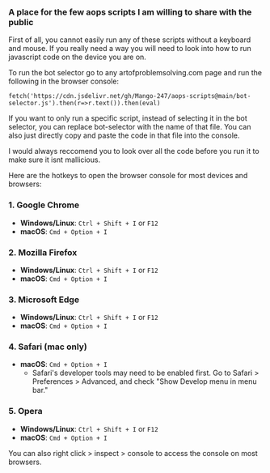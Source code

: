 ### A place for the few aops scripts I am willing to share with the public

First of all, you cannot easily run any of these scripts without a keyboard and mouse. If you really need a way you will need to look into how to run javascript code on the device you are on.

To run the bot selector go to any artofproblemsolving.com page and run the following in the browser console:

`fetch('https://cdn.jsdelivr.net/gh/Mango-247/aops-scripts@main/bot-selector.js').then(r=>r.text()).then(eval)`

If you want to only run a specific script, instead of selecting it in the bot selector, you can replace bot-selector with the name of that file. You can also just directly copy and paste the code in that file into the console.

I would always reccomend you to look over all the code before you run it to make sure it isnt mallicious. 

Here are the hotkeys to open the browser console for most devices and browsers:

### 1. Google Chrome
- **Windows/Linux**: `Ctrl + Shift + I` or `F12`
- **macOS**: `Cmd + Option + I`

### 2. Mozilla Firefox
- **Windows/Linux**: `Ctrl + Shift + I` or `F12`
- **macOS**: `Cmd + Option + I`

### 3. Microsoft Edge
- **Windows/Linux**: `Ctrl + Shift + I` or `F12`
- **macOS**: `Cmd + Option + I`

### 4. Safari (mac only)
- **macOS**: `Cmd + Option + I`
  - Safari's developer tools may need to be enabled first. Go to Safari > Preferences > Advanced, and check "Show Develop menu in menu bar."

### 5. Opera
- **Windows/Linux**: `Ctrl + Shift + I` or `F12`
- **macOS**: `Cmd + Option + I`

You can also right click > inspect > console to access the console on most browsers.

